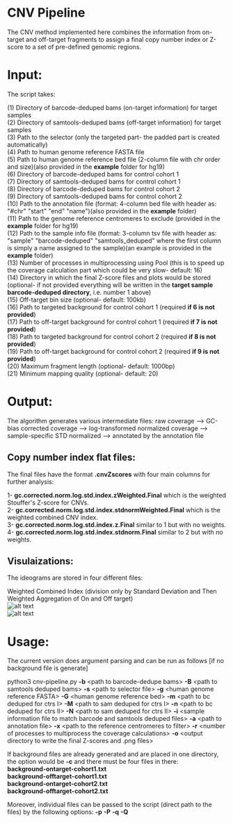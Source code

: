 # CNV Pipeline

The CNV method implemented here combines the information from on-target and off-target fragments to assign a final copy number index or Z-score to a set of pre-defined genomic regions.


# Input: 

The script takes:

(1) Directory of barcode-deduped bams (on-target information) for target samples<br /> 
(2) Directory of samtools-deduped bams (off-target information) for target samples <br /> 
(3) Path to the selector (only the targeted part- the padded part is created automatically)<br /> 
(4) Path to human genome reference FASTA file <br /> 
(5) Path to human genome reference bed file (2-column file with chr order and size)(also provided in the **example** folder for hg19)<br /> 
(6) Directory of barcode-deduped bams for control cohort 1<br /> 
(7) Directory of samtools-deduped bams for control cohort 1<br /> 
(8) Directory of barcode-deduped bams for control cohort 2<br /> 
(9) Directory of samtools-deduped bams for control cohort 2<br />
(10) Path to the annotation file (format: 4-column bed file with header as: "#chr"    "start"   "end"     "name")(also provided in the **example** folder)<br />
(11) Path to the genome reference centromeres to exclude (provided in the **example** folder for hg19)<br />
(12) Path to the sample info file (format: 3-column tsv file with header as: "sample" "barcode-deduped" "samtools_deduped" where the first column is simply a name assigned to the sample)(an example is provided in the **example** folder)<br />
(13) Number of processes in multiprocessing using Pool (this is to speed up the coverage calculation part which could be very slow- default: 16)<br />
(14) Directory in which the final Z-score files and plots would be stored (optional- if not provided everything will be written in the **target sample barcode-deduped directory**, i.e. number 1 above)<br />
(15) Off-target bin size (optional- default: 100kb)<br /> 
(16) Path to targeted background for control cohort 1 (required **if 6 is not provided**)<br /> 
(17) Path to off-target background for control cohort 1 (required **if 7 is not provided**)<br /> 
(18) Path to targeted background for control cohort 2 (required **if 8 is not provided**)<br /> 
(19) Path to off-target background for control cohort 2 (required **if 9 is not provided**)<br /> 
(20) Maximum fragment length (optional- default: 1000bp)<br /> 
(21) Minimum mapping quality (optional- default: 20)<br /> 

# Output:

The algorithm generates various intermediate files: raw coverage --> GC-bias corrected coverage --> log-transformed normalized coverage --> sample-specific STD normalized --> annotated by the annotation file  

## Copy number index flat files:

The final files have the format **<samplename>.cnvZscores** with four main columns for further analysis:<br /> 

1- **gc.corrected.norm.log.std.index.zWeighted.Final** which is the weighted Stouffer's Z-score for CNVs.<br />
2- **gc.corrected.norm.log.std.index.stdnormWeighted.Final** which is the weighted combined CNV index.<br />
3- **gc.corrected.norm.log.std.index.z.Final** similar to 1 but with no weights.<br />
4- **gc.corrected.norm.log.std.index.stdnorm.Final** similar to 2 but with no weights.<br /> 


## Visulaizations: 

The ideograms are stored in four different files: 

Weighted Combined Index (division only by Standard Deviation and Then Weighted Aggregation of On and Off target)<br />
![alt text](https://github.com/Foresight-Diagnostics/cnv/blob/main/example/minor-donor-5-F005-0000790-A7_cfDNA.cnvZscores.ideogram.png)<br />
![alt text](https://github.com/Foresight-Diagnostics/cnv/blob/main/example/minor-donor-5-F005-0000790-A7_cfDNA.weighted.combined.ideogram.png)


# Usage:

The current version does argument parsing and can be run as follows [if no background file is generate]

python3 cnv-pipeline.py **-b** \<path to barcode-dedupe bams\> **-B** \<path to samtools deduped bams\> **-s** \<path to selector file\> **-g** \<human genome reference FASTA\> **-G** \<human genome reference bed\> **-m** \<path to bc deduped for ctrs I\> **-M** \<path to sam deduped for ctrs I\> **-n** \<path to bc deduped for ctrs II\> **-N** \<path to sam deduped for ctrs II\> **-i**  \<sample information file to match barcode and samtools deduped files\> **-a** \<path to annotation file\> **-x** \<path to the reference centromeres to filter\> **-r** \<number of processes to multiprocess the coverage calculations\> **-o** \<output directory to write the final Z-scores and .png files\> 

If background files are already generated and are placed in one directory, the option would be **-c** and there must be four files in there:<br />
**background-ontarget-cohort1.txt**<br />**background-offtarget-cohort1.txt**<br />**background-ontarget-cohort2.txt**<br />**background-offtarget-cohort2.txt**<br />

Moreover, individual files can be passed to the script (direct path to the files) by the following options: **-p** **-P** **-q** **-Q**

